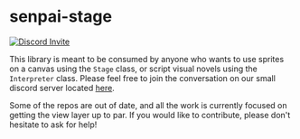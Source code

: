 # senpai-stage

[![Discord Invite](https://img.shields.io/badge/Discord-Invite-33DD33.svg)](https://discord.gg/Rm7TQKu)


This library is meant to be consumed by anyone who wants to use sprites on a canvas using the `Stage` class, or script visual novels using the `Interpreter` class. Please feel free to join the conversation on our small discord server located [here](https://discord.gg/Rm7TQKu).

Some of the repos are out of date, and all the work is currently focused on getting the view layer up to par. If you would like to contribute, please don't hesitate to ask for help!
